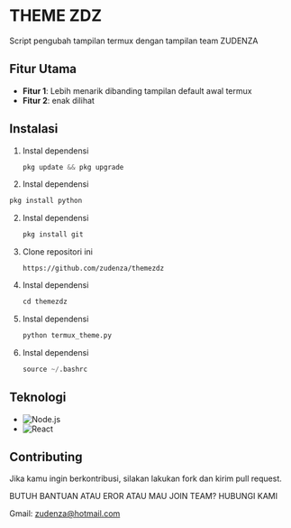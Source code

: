 # THEME ZDZ

Script pengubah tampilan termux dengan tampilan team ZUDENZA

## Fitur Utama
- **Fitur 1**: Lebih menarik dibanding tampilan default awal termux
- **Fitur 2**: enak dilihat

## Instalasi

1. Instal dependensi
   ```python
   pkg update && pkg upgrade
   ```
 2. Instal dependensi
   ```python
   pkg install python
   ```
2. Instal dependensi
   ```python
   pkg install git
   ```
1. Clone repositori ini
   ```github
   https://github.com/zudenza/themezdz
   ```
2. Instal dependensi
   ```python
   cd themezdz
   ```
2. Instal dependensi
   ```python
   python termux_theme.py
   ```
2. Instal dependensi
   ```python
   source ~/.bashrc
   ```

## Teknologi
- ![Node.js](https://img.shields.io/badge/Node.js-v16.0.0-green)
- ![React](https://img.shields.io/badge/React-v17.0.0-blue)

## Contributing
Jika kamu ingin berkontribusi, silakan lakukan fork dan kirim pull request.


BUTUH BANTUAN ATAU EROR ATAU MAU JOIN TEAM? HUBUNGI KAMI

Gmail: zudenza@hotmail.com
